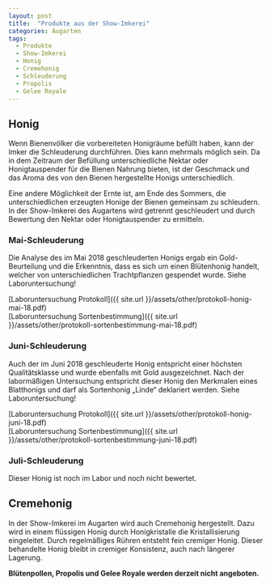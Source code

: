 ```yaml
---
layout: post
title:  "Produkte aus der Show-Imkerei"
categories: Augarten
tags:
  - Produkte
  - Show-Imkerei
  - Honig
  - Cremehonig
  - Schleuderung
  - Propolis
  - Gelee Royale
---
```


## Honig
Wenn Bienenvölker die vorbereiteten Honigräume befüllt haben, kann der Imker die Schleuderung durchführen. Dies kann mehrmals möglich sein. Da in dem Zeitraum der Befüllung unterschiedliche Nektar oder Honigtauspender für die Bienen Nahrung bieten, ist der Geschmack und das Aroma des von den Bienen hergestellte Honigs unterschiedlich.

Eine andere Möglichkeit der Ernte ist, am Ende des Sommers, die unterschiedlichen erzeugten Honige der Bienen gemeinsam zu schleudern. In der Show-Imkerei des Augartens wird getrennt geschleudert und durch Bewertung den Nektar oder Honigtauspender zu ermitteln.

### Mai-Schleuderung
Die Analyse des im Mai 2018 geschleuderten Honigs ergab ein Gold-Beurteilung und die Erkenntnis, dass es sich um einen Blütenhonig handelt, welcher von unterschiedlichen Trachtpflanzen gespendet wurde. Siehe Laboruntersuchung!

[Laboruntersuchung Protokoll]({{ site.url }}/assets/other/protokoll-honig-mai-18.pdf)<br>
[Laboruntersuchung Sortenbestimmung]({{ site.url }}/assets/other/protokoll-sortenbestimmung-mai-18.pdf)

### Juni-Schleuderung
Auch der im Juni 2018 geschleuderte Honig entspricht einer höchsten Qualitätsklasse und wurde ebenfalls mit Gold ausgezeichnet. Nach der labormäßigen Untersuchung entspricht dieser Honig den Merkmalen eines Blatthonigs und darf als Sortenhonig „Linde“ deklariert werden. Siehe Laboruntersuchung!

[Laboruntersuchung Protokoll]({{ site.url }}/assets/other/protokoll-honig-juni-18.pdf)<br>
[Laboruntersuchung Sortenbestimmung]({{ site.url }}/assets/other/protokoll-sortenbestimmung-juni-18.pdf)

### Juli-Schleuderung
Dieser Honig ist noch im Labor und noch nicht bewertet.

## Cremehonig
In der Show-Imkerei im Augarten wird auch Cremehonig hergestellt. Dazu wird in einem flüssigen Honig durch Honigkristalle die Kristallisierung eingeleitet. Durch regelmäßiges Rühren entsteht fein cremiger Honig. Dieser behandelte Honig bleibt in cremiger Konsistenz, auch nach längerer Lagerung.

**Blütenpollen, Propolis und Gelee Royale werden derzeit nicht angeboten.**